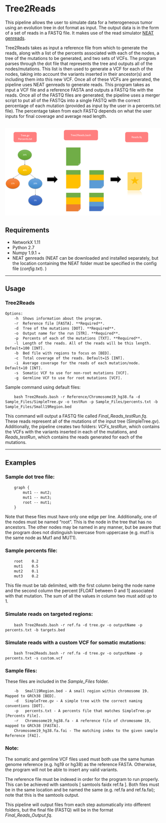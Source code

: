 # Tree2Reads

This pipeline allows the user to simulate data for a heterogeneous tumor using an evolution tree in dot format as input. The output data is in the form of a set of reads in a FASTQ file. It makes use of the read simulator [NEAT genreads](https://github.com/zstephens/neat-genreads). 


Tree2Reads takes as input a reference file from which to generate the reads, along with a list of the percents associated with each of the nodes, a tree of the mutations to be generated, and two sets of VCFs. The program parses through the dot file that represents the tree and outputs all of the nodes/mutations. This list is then used to generate a VCF for each of the nodes, taking into account the variants inserted in their ancestor(s) and including them into this new VCF. Once all of these VCFs are generated, the pipeline uses NEAT genreads to generate reads. This program takes as input a VCF file and a reference FASTA and outputs a FASTQ file with the reads. Once all of the FASTQ files are generated, the pipeline uses a merger script to put all of the FASTQs into a single FASTQ with the correct percentage of each mutation (provided as input by the user in a percents.txt file). The percentage taken from each FASTQ depends on what the user inputs for final coverage and average read length. 

![Flowchart with the process of converting a tree into a set of reads](https://github.com/delrosariot/tree2reads/blob/master/Sample_Files/Tree2Reads.png "Flowchart with the process of converting a tree into a set of reads")
---

## Requirements

* NetworkX 1.11
* Python 2.7
* Numpy 1.9.1 +
* NEAT genreads (NEAT can be downloaded and installed separately, but the location containing the NEAT folder must be specified in the config file (*config.txt*). )

---

## Usage

### Tree2Reads
```
Options: 
	-h	Shows information about the program.
	-r	Reference file [FASTA]. **Required**.
	-d	Tree of the mutations [DOT]. **Required**.
	-o	Output name for the run [STR]. **Required**.
	-p	Percents of each of the mutations [TXT]. **Required**.
	-l	Length of the reads. All of the reads will be this length. Default=100 [INT].
	-b	Bed file with regions to focus on [BED].
	-c	Total coverage of the reads. Default=15 [INT].
	-i	Average coverage for the reads of each mutation/node. Default=10 [INT]. 
	-s	Somatic VCF to use for non-root mutations [VCF]. 
	-g	Germline VCF to use for root mutations [VCF].
```

Sample command using default files:
```
	bash Tree2Reads.bash -r Reference/Chromosome19_hg38.fa -d Sample_Files/SimpleTree.gv -o testRun -p Sample_Files/percents.txt -b Sample_Files/Small19Region.bed
```


This command will output a FASTQ file called *Final_Reads_testRun.fq*. These reads represent all of the mutations of the input tree (SimpleTree.gv). Additionally, the pipeline creates two folders: *VCFs_testRun*, which contains the VCFs with the variants inserted in each of the mutations, and *Reads_testRun*, which contains the reads generated for each of the mutations.  


---

## Examples

### Sample dot tree file:
```
	graph { 
		mut1 -- mut2;
		mut1 -- mut3;
		root -- mut1;
	}
```
Note that these files must have only one edge per line. Additionally, one of the nodes must be named “root”. This is the node in the tree that has no ancestors. The other nodes may be named in any manner, but be aware that the program does not distinguish lowercase from uppercase (e.g. mut1 is the same node as Mut1 and MUT1). 


### Sample percents file:
```
	root	0.2
	mut1	0.5
	mut2	0.1
	mut3	0.2
```

This file must be tab delimited, with the first column being the node name and the second column the percent [FLOAT between 0 and 1] associated with that mutation. The sum of all the values in column two must add up to 1. 
 
 
### Simulate reads on targeted regions:
```
	bash Tree2Reads.bash -r ref.fa -d tree.gv -o outputName -p percents.txt -b targets.bed
```


### Simulate reads with a custom VCF for somatic mutations:
```
	bash Tree2Reads.bash -r ref.fa -d tree.gv -o outputName -p percents.txt -s custom.vcf
```



### Sample files:
These files are included in the *Sample_Files* folder.
```
	-b   Small19Region.bed - A small region within chromosome 19. Mapped to GRCh38 [BED].
	-d   SimpleTree.gv - A simple tree with the correct naming conventions [DOT].
	-p   percents.txt - A percents file that matches SimpleTree.gv  [Percents File].
	-r   Chromosome19_hg38.fa - A reference file of chromosome 19, mapped to GRCh38 [FASTA].
	Chromosome19_hg38.fa.fai - The matching index to the given sample Reference [FAI].
```

### Note:
The somatic and germline VCF files used must both use the same human genome reference (e.g. hg19 or hg38) as the reference FASTA. Otherwise, the program will not be able to insert any valid variants.  

	
The reference file must be indexed in order for the program to run properly. This can be achieved with samtools [ samtools faidx ref.fa ]. Both files must be in the same location and be named the same (e.g. ref.fa and ref.fa.fai); note that this is the samtools output. 

	
This pipeline will output files from each step automatically into different folders, but the final file (FASTQ) will be in the format *Final_Reads_Output.fq*.
	
	
	
 
